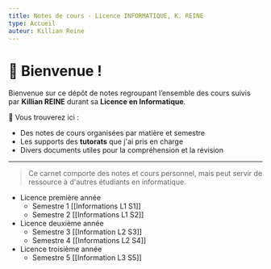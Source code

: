 ```yaml
---
title: Notes de cours - Licence INFORMATIQUE, K. REINE
type: Accueil
auteur: Killian Reine
---
```

# 📘 Bienvenue !

Bienvenue sur ce dépôt de notes regroupant l’ensemble des cours suivis par **Killian REINE** durant sa **Licence en Informatique**.

📝 Vous trouverez ici :
- Des notes de cours organisées par matière et semestre
- Les supports des **tutorats** que j'ai pris en charge
- Divers documents utiles pour la compréhension et la révision

---

> Ce carnet comporte des notes et cours personnel, mais peut servir de ressource à d'autres étudiants en informatique.

- Licence première année 
	- Semestre 1 [[Informations L1 S1]]
	- Semestre 2 [[Informations L1 S2]]
- Licence deuxième année
	- Semestre 3 [[Information L2 S3]]
	- Semestre 4 [[Informations L2 S4]]
- Licence troisième année
	- Semestre 5 [[Information L3 S5]]